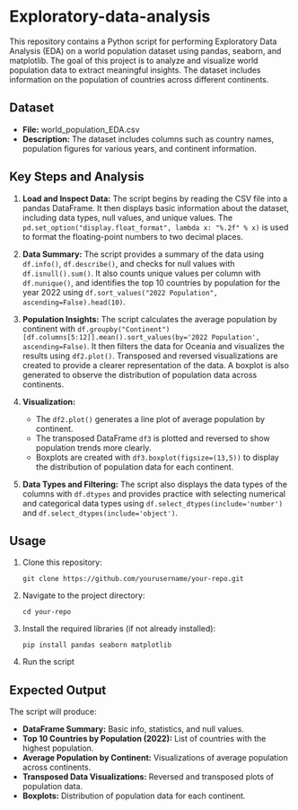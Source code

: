# Exploratory-data-analysis

This repository contains a Python script for performing Exploratory Data Analysis (EDA) on a world population dataset using pandas, seaborn, and matplotlib. The goal of this project is to analyze and visualize world population data to extract meaningful insights. The dataset includes information on the population of countries across different continents.

## Dataset

- **File:** world_population_EDA.csv
- **Description:** The dataset includes columns such as country names, population figures for various years, and continent information.

## Key Steps and Analysis

1. **Load and Inspect Data:**
   The script begins by reading the CSV file into a pandas DataFrame. It then displays basic information about the dataset, including data types, null values, and unique values. The `pd.set_option("display.float_format", lambda x: "%.2f" % x)` is used to format the floating-point numbers to two decimal places.

2. **Data Summary:**
   The script provides a summary of the data using `df.info()`, `df.describe()`, and checks for null values with `df.isnull().sum()`. It also counts unique values per column with `df.nunique()`, and identifies the top 10 countries by population for the year 2022 using `df.sort_values("2022 Population", ascending=False).head(10)`.

3. **Population Insights:**
   The script calculates the average population by continent with `df.groupby("Continent")[df.columns[5:12]].mean().sort_values(by='2022 Population', ascending=False)`. It then filters the data for Oceania and visualizes the results using `df2.plot()`. Transposed and reversed visualizations are created to provide a clearer representation of the data. A boxplot is also generated to observe the distribution of population data across continents.

4. **Visualization:**
   - The `df2.plot()` generates a line plot of average population by continent.
   - The transposed DataFrame `df3` is plotted and reversed to show population trends more clearly.
   - Boxplots are created with `df3.boxplot(figsize=(13,5))` to display the distribution of population data for each continent.

5. **Data Types and Filtering:**
   The script also displays the data types of the columns with `df.dtypes` and provides practice with selecting numerical and categorical data types using `df.select_dtypes(include='number')` and `df.select_dtypes(include='object')`.

## Usage

1. Clone this repository:

   ```
   git clone https://github.com/yourusername/your-repo.git
   ```

2. Navigate to the project directory:

   ```
   cd your-repo
   ```

3. Install the required libraries (if not already installed):

   ```
   pip install pandas seaborn matplotlib
   ```

4. Run the script

## Expected Output

The script will produce:
- **DataFrame Summary:** Basic info, statistics, and null values.
- **Top 10 Countries by Population (2022):** List of countries with the highest population.
- **Average Population by Continent:** Visualizations of average population across continents.
- **Transposed Data Visualizations:** Reversed and transposed plots of population data.
- **Boxplots:** Distribution of population data for each continent.

